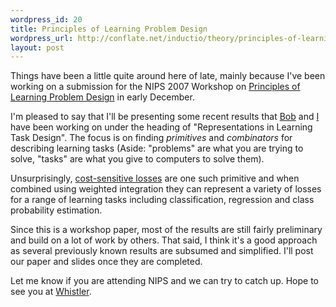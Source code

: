 ```yaml
--- 
wordpress_id: 20
title: Principles of Learning Problem Design
wordpress_url: http://conflate.net/inductio/theory/principles-of-learning-problem-design/
layout: post
---
```

Things have been a little quite around here of late, mainly because I've been working on a submission for the NIPS 2007 Workshop on [Principles of Learning Problem Design][nipsws] in early December.

I'm pleased to say that I'll be presenting some recent results that [Bob][] and [I][me] have been working on under the heading of "Representations in Learning Task Design". The focus is on finding *primitives* and *combinators* for describing learning tasks (Aside: "problems" are what you are trying to solve, "tasks" are what you give to computers to solve them). 

Unsurprisingly, [cost-sensitive losses][csl] are one such primitive and when combined using weighted integration they can represent a variety of losses for a range of learning tasks including classification, regression and class probability estimation. 

Since this is a workshop paper, most of the results are still fairly preliminary and build on a lot of work by others. That said, I think it's a good approach as several previously known results are subsumed and simplified. I'll post our paper and slides once they are completed.

Let me know if you are attending NIPS and we can try to catch up. Hope to see you at [Whistler][]. 

[nipsws]: http://hunch.net/~learning-problem-design/ 
[bob]: http://users.rsise.anu.edu.au/~williams/
[me]:http://users.rsise.anu.edu.au/~mreid/
[csl]: http://www-cse.ucsd.edu/users/elkan/rescale.pdf
[whistler]: http://nips.cc/Conferences/2007/Program/schedule.php?Session=Workshops
